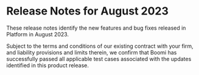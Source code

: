 # Release Notes for August 2023 

<head>
  <meta name="guidename" content="Release Notes"/>
  <meta name="context" content="GUID-01aee5c3-31dd-499d-b77e-222aec148d2e"/>
</head>


These release notes identify the new features and bug fixes released in Platform in August 2023.

Subject to the terms and conditions of our existing contract with your firm, and liability provisions and limits therein, we confirm that Boomi has successfully passed all applicable test cases associated with the updates identified in this product release.

